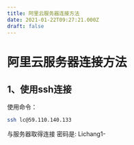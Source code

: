 ```yaml
---
title: 阿里云服务器连接方法
date: 2021-01-22T09:27:21.000Z
draft: false
---
```


# 阿里云服务器连接方法

## 1、使用ssh连接

使用命令：

```bash
ssh lc@59.110.140.133
```

与服务器取得连接 密码是: Lichang1-

